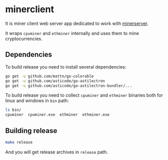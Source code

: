 # minerclient

It is miner client web server app dedicated to work with [minerserver](https://github.com/boomstarternetwork/minerserver/).

It wraps `cpuminer` and `ethminer` internally and uses them to mine
cryptocurrencies.

## Dependencies

To build release you need to install several dependencies:
```bash
go get -u github.com/mattn/go-colorable
go get -u github.com/asticode/go-astilectron
go get -u github.com/asticode/go-astilectron-bundler/...
```

To build release you need to collect `cpuminer` and `ethminer` binaries both
for linux and windows in `bin` path:
```bash
ls bin/
cpuminer  cpuminer.exe  ethminer  ethminer.exe
```

## Building release

```bash
make release
```
And you will get release archives in `release` path.